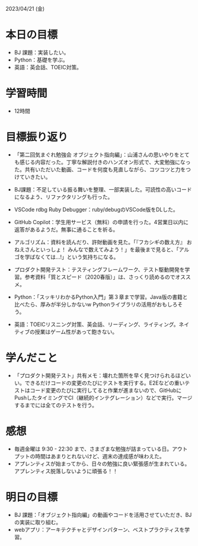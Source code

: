 2023/04/21 (金)

# 本日の目標

- BJ 課題：実装したい。
- Python：基礎を学ぶ。
- 英語：英会話、TOEIC対策。

# 学習時間

- 12時間

# 目標振り返り

- 「第二回気まぐれ勉強会 オブジェクト指向編」：山浦さんの思いやりをとても感じる内容だった。丁寧な解説付きのハンズオン形式で、大変勉強になった。共有いただいた動画、コードを何度も見直しながら、コツコツと力をつけていきたい。

- BJ課題：不足している振る舞いを整理、一部実装した。可読性の高いコードになるよう、リファクタリングも行った。

- VSCode rdbg Ruby Debugger：ruby/debugのVSCode版をDLした。

- GitHub Copilot：学生用サービス（無料）の申請を行った。4営業日以内に返答があるようだ。無事に通ることを祈る。

- アルゴリズム：資料を読んだり、許財動画を見た。「『フカシギの数え方』 おねえさんといっしょ！ みんなで数えてみよう！」を最後まで見ると、「アルゴを学ばなくては...!」という気持ちになる。

- プロダクト開発テスト：テスティングフレームワーク、テスト駆動開発を学習。参考資料「質とスピード（2020春版）」は、さっくり読めるのでオススメ。

- Python：「スッキリわかるPython入門」第３章まで学習。Java版の書籍と比べたら、厚みが半分しかないw Pythonライブラリの活用がおもしろそう。

- 英語：TOEICリスニング対策、英会話、リーディング、ライティング。ネイティブの授業はゲーム性があって飽きない。

# 学んだこと

- 「プロダクト開発テスト」共有メモ：壊れた箇所を早く見つけられるほどいい。できるだけコードの変更のたびにテストを実行する。E2Eなどの重いテストはコード変更のたびに実行してると作業が進まないので、GitHubにPushしたタイミングでCI（継続的インテグレーション）などで実行。マージするまでには全てのテストを行う。

# 感想

- 毎週金曜は 9:30 - 22:30 まで、さまざまな勉強が詰まっている日。アウトプットの時間はあまりとれないけど、週末の達成感が味わえた。
- アプレンティスが始まってから、日々の勉強に良い緊張感が生まれている。アプレンティス脱落しないように頑張る！！

# 明日の目標

- BJ 課題：「オブジェクト指向編」の動画やコードを活用させていただき、BJの実装に取り組む。
- webアプリ：アーキテクチャとデザインパターン、ベストプラクティスを学習。
